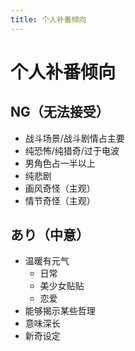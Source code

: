 ```yaml
---
title: 个人补番倾向
---
```


# 个人补番倾向

## NG（无法接受）

- 战斗场景/战斗剧情占主要
- 纯恐怖/纯猎奇/过于电波
- 男角色占一半以上
- 纯悲剧
- 画风奇怪（主观）
- 情节奇怪（主观）

## あり（中意）

- 温暖有元气
    - 日常
    - 美少女贴贴
    - 恋爱
- 能够揭示某些哲理
- 意味深长
- 新奇设定
